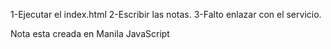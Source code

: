 1-Ejecutar el index.html
2-Escribir las notas.
3-Falto enlazar con el servicio.

Nota esta creada en Manila JavaScript